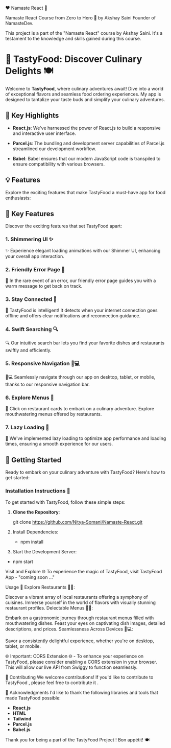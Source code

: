 ❤️ Namaste React 🙏

Namaste React Course from Zero to Hero 🚀 by Akshay Saini Founder of NamasteDev.

This project is a part of the "Namaste React" course by Akshay Saini.
It's a testament to the knowledge and skills gained during this course.

# 🌮 TastyFood: Discover Culinary Delights 🍽️

Welcome to **TastyFood**, where culinary adventures await! Dive into a world of exceptional flavors and seamless food ordering experiences. My app is designed to tantalize your taste buds and simplify your culinary adventures.

## 🌟 Key Highlights

- **React.js**: We've harnessed the power of React.js to build a responsive and interactive user interface.


- **Parcel.js**: The bundling and development server capabilities of Parcel.js streamlined our development workflow.

- **Babel**: Babel ensures that our modern JavaScript code is transpiled to ensure compatibility with various browsers.

## 💡 Features

Explore the exciting features that make TastyFood a must-have app for food enthusiasts:

## 🌟 Key Features

Discover the exciting features that set TastyFood apart:

### 1. Shimmering UI ✨

✨ Experience elegant loading animations with our Shimmer UI, enhancing your overall app interaction.

### 2. Friendly Error Page 🙁

🙁 In the rare event of an error, our friendly error page guides you with a warm message to get back on track.

### 3. Stay Connected 📡

📡 TastyFood is intelligent! It detects when your internet connection goes offline and offers clear notifications and reconnection guidance.

### 4. Swift Searching 🔍

🔍 Our intuitive search bar lets you find your favorite dishes and restaurants swiftly and efficiently.

### 5. Responsive Navigation 📱💻

📱💻 Seamlessly navigate through our app on desktop, tablet, or mobile, thanks to our responsive navigation bar.

### 6. Explore Menus 📜

📜 Click on restaurant cards to embark on a culinary adventure. Explore mouthwatering menus offered by restaurants.

### 7. Lazy Loading 🚀

🚀 We've implemented lazy loading to optimize app performance and loading times, ensuring a smooth experience for our users.


## 🚀 Getting Started

Ready to embark on your culinary adventure with TastyFood? Here's how to get started:

### Installation Instructions 🚀

To get started with TastyFood, follow these simple steps:

1. **Clone the Repository**:

  
   git clone https://github.com/Nitya-Somani/Namaste-React.git

1. Install Dependencies:
    - npm install

2. Start the Development Server:
 - npm start 

Visit and Explore 🌐
To experience the magic of TastyFood, visit TastyFood App - "coming soon ..."

Usage 🍴
Explore Restaurants 🍔🍕:

Discover a vibrant array of local restaurants offering a symphony of cuisines.
Immerse yourself in the world of flavors with visually stunning restaurant profiles.
Delectable Menus 📜😋:

Embark on a gastronomic journey through restaurant menus filled with mouthwatering dishes.
Feast your eyes on captivating dish images, detailed descriptions, and prices.
Seamlessness Across Devices 📱💻:

Savor a consistently delightful experience, whether you're on desktop, tablet, or mobile.

🌐 Important: CORS Extension 🌐 - To enhance your experience on TastyFood, please consider enabling a CORS extension in your browser. This will allow our live API from Swiggy to function seamlessly. 

🤝 Contributing
We welcome contributions! If you'd like to contribute to TastyFood , please feel free to contribute it . 

🙌 Acknowledgments
I'd like to thank the following libraries and tools that made TastyFood possible:

- **React.js**
- **HTML**
- **Tailwind**
- **Parcel.js**
- **Babel.js**


Thank you for being a part of the TastyFood Project ! Bon appétit! 🍽️
